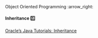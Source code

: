 <link rel="stylesheet" href="{{baseUrl}}/css/textbook.css">

<div class="website-content">

<div id="path">Object Oriented Programming :arrow_right: </div>

<div id="title">

#### Inheritance :one:

</div>

<div id="body">

<dynamic-panel src="../../oopDesign/inheritance/index.md" header="OOP: Inheritance" is-open></dynamic-panel>

<p/>

[Oracle’s Java Tutorials: Inheritance](https://docs.oracle.com/javase/tutorial/java/IandI/subclasses.html)

</div>

</div>
